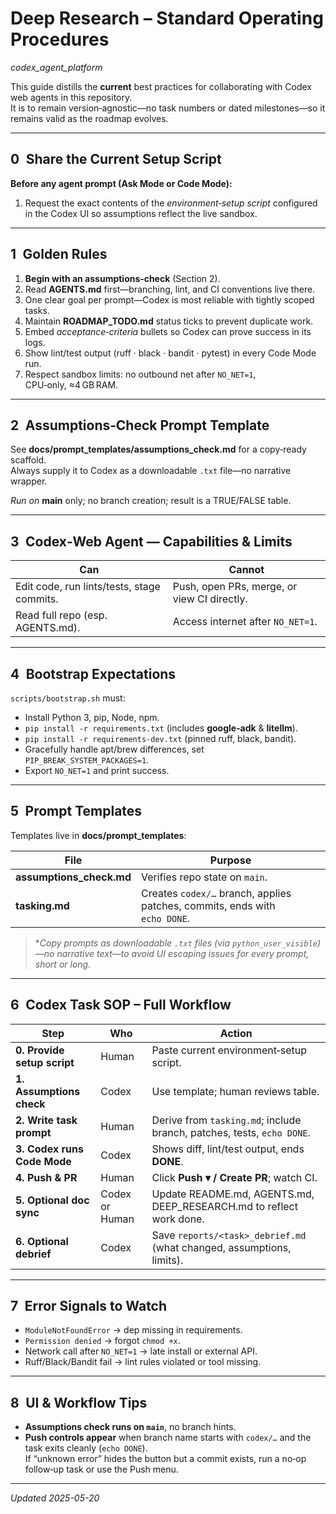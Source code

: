 # Deep Research – Standard Operating Procedures  
*codex_agent_platform*

This guide distills the **current** best practices for collaborating with Codex web agents in this repository.  
It is to remain version‑agnostic—no task numbers or dated milestones—so it remains valid as the roadmap evolves.

---

## 0 Share the Current Setup Script

**Before any agent prompt (Ask Mode or Code Mode):**

1. Request the exact contents of the *environment‑setup script* configured in the Codex UI so assumptions reflect the live sandbox.

---

## 1 Golden Rules

1. **Begin with an assumptions‑check** (Section 2).  
2. Read **AGENTS.md** first—branching, lint, and CI conventions live there.  
3. One clear goal per prompt—Codex is most reliable with tightly scoped tasks.  
4. Maintain **ROADMAP_TODO.md** status ticks to prevent duplicate work.  
5. Embed *acceptance‑criteria* bullets so Codex can prove success in its logs.  
6. Show lint/test output (ruff · black · bandit · pytest) in every Code Mode run.  
7. Respect sandbox limits: no outbound net after `NO_NET=1`, CPU‑only, ≈4 GB RAM.

---

## 2 Assumptions‑Check Prompt Template

See **docs/prompt_templates/assumptions_check.md** for a copy‑ready scaffold.  
Always supply it to Codex as a downloadable `.txt` file—no narrative wrapper.

*Run on* **main** only; no branch creation; result is a TRUE/FALSE table.

---

## 3 Codex‑Web Agent — Capabilities & Limits

| Can | Cannot |
|-----|--------|
| Edit code, run lints/tests, stage commits. | Push, open PRs, merge, or view CI directly. |
| Read full repo (esp. AGENTS.md). | Access internet after `NO_NET=1`. |

---

## 4 Bootstrap Expectations

`scripts/bootstrap.sh` must:

* Install Python 3, pip, Node, npm.  
* `pip install -r requirements.txt` (includes **google‑adk** & **litellm**).  
* `pip install -r requirements-dev.txt` (pinned ruff, black, bandit).  
* Gracefully handle apt/brew differences, set `PIP_BREAK_SYSTEM_PACKAGES=1`.  
* Export `NO_NET=1` and print success.

---

## 5 Prompt Templates

Templates live in **docs/prompt_templates**:

| File | Purpose |
|------|---------|
| **assumptions_check.md** | Verifies repo state on `main`. |
| **tasking.md** | Creates `codex/…` branch, applies patches, commits, ends with `echo DONE`. |

> **Copy prompts as downloadable `.txt` files (via `python_user_visible`)—no narrative text—to avoid UI escaping issues for *every* prompt, short or long.*

---

## 6 Codex Task SOP – Full Workflow

| Step | Who | Action |
|------|-----|--------|
| **0. Provide setup script** | Human | Paste current environment‑setup script. |
| **1. Assumptions check** | Codex | Use template; human reviews table. |
| **2. Write task prompt** | Human | Derive from `tasking.md`; include branch, patches, tests, `echo DONE`. |
| **3. Codex runs Code Mode** | Codex | Shows diff, lint/test output, ends **DONE**. |
| **4. Push & PR** | Human | Click **Push ▾ / Create PR**; watch CI. |
| **5. Optional doc sync** | Codex or Human | Update README.md, AGENTS.md, DEEP_RESEARCH.md to reflect work done. |
| **6. Optional debrief** | Codex | Save `reports/<task>_debrief.md` (what changed, assumptions, limits). |

---

## 7 Error Signals to Watch

* `ModuleNotFoundError` → dep missing in requirements.  
* `Permission denied` → forgot `chmod +x`.  
* Network call after `NO_NET=1` → late install or external API.  
* Ruff/Black/Bandit fail → lint rules violated or tool missing.

---

## 8 UI & Workflow Tips

* **Assumptions check runs on `main`**, no branch hints.  
* **Push controls appear** when branch name starts with `codex/…` and the task exits cleanly (`echo DONE`).  
  If “unknown error” hides the button but a commit exists, run a no‑op follow‑up task or use the Push menu.

---

*Updated 2025-05-20*
